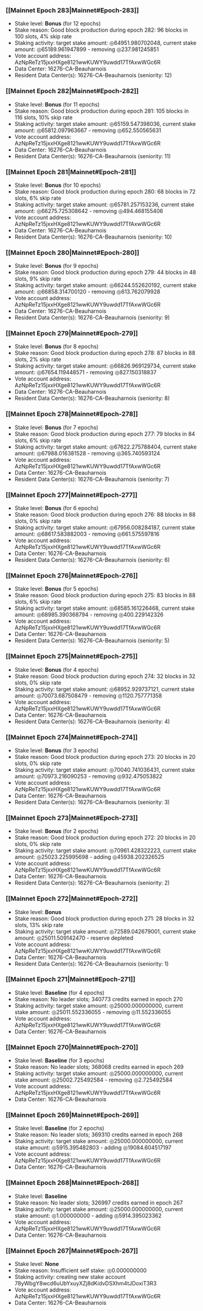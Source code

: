 ### [[Mainnet Epoch 283|Mainnet#Epoch-283]]
* Stake level: **Bonus** (for 12 epochs)
* Stake reason: Good block production during epoch 282: 96 blocks in 100 slots, 4% skip rate
* Staking activity: target stake amount: ◎64951.980702048, current stake amount: ◎65189.961947899 - removing ◎237.981245851
* Vote account address: AzNpReTz15jxxHXge8121wwKUWY9uwdd17TfAxwWGc6R
* Data Center: 16276-CA-Beauharnois
* Resident Data Center(s): 16276-CA-Beauharnois (seniority: 12)
### [[Mainnet Epoch 282|Mainnet#Epoch-282]]
* Stake level: **Bonus** (for 11 epochs)
* Stake reason: Good block production during epoch 281: 105 blocks in 116 slots, 10% skip rate
* Staking activity: target stake amount: ◎65159.547398036, current stake amount: ◎65812.097963667 - removing ◎652.550565631
* Vote account address: AzNpReTz15jxxHXge8121wwKUWY9uwdd17TfAxwWGc6R
* Data Center: 16276-CA-Beauharnois
* Resident Data Center(s): 16276-CA-Beauharnois (seniority: 11)
### [[Mainnet Epoch 281|Mainnet#Epoch-281]]
* Stake level: **Bonus** (for 10 epochs)
* Stake reason: Good block production during epoch 280: 68 blocks in 72 slots, 6% skip rate
* Staking activity: target stake amount: ◎65781.257153236, current stake amount: ◎66275.725308642 - removing ◎494.468155406
* Vote account address: AzNpReTz15jxxHXge8121wwKUWY9uwdd17TfAxwWGc6R
* Data Center: 16276-CA-Beauharnois
* Resident Data Center(s): 16276-CA-Beauharnois (seniority: 10)
### [[Mainnet Epoch 280|Mainnet#Epoch-280]]
* Stake level: **Bonus** (for 9 epochs)
* Stake reason: Good block production during epoch 279: 44 blocks in 48 slots, 9% skip rate
* Staking activity: target stake amount: ◎66244.552620192, current stake amount: ◎66858.314700120 - removing ◎613.762079928
* Vote account address: AzNpReTz15jxxHXge8121wwKUWY9uwdd17TfAxwWGc6R
* Data Center: 16276-CA-Beauharnois
* Resident Data Center(s): 16276-CA-Beauharnois (seniority: 9)
### [[Mainnet Epoch 279|Mainnet#Epoch-279]]
* Stake level: **Bonus** (for 8 epochs)
* Stake reason: Good block production during epoch 278: 87 blocks in 88 slots, 2% skip rate
* Staking activity: target stake amount: ◎66826.969129734, current stake amount: ◎67654.119448571 - removing ◎827.150318837
* Vote account address: AzNpReTz15jxxHXge8121wwKUWY9uwdd17TfAxwWGc6R
* Data Center: 16276-CA-Beauharnois
* Resident Data Center(s): 16276-CA-Beauharnois (seniority: 8)
### [[Mainnet Epoch 278|Mainnet#Epoch-278]]
* Stake level: **Bonus** (for 7 epochs)
* Stake reason: Good block production during epoch 277: 79 blocks in 84 slots, 6% skip rate
* Staking activity: target stake amount: ◎67622.275788404, current stake amount: ◎67988.016381528 - removing ◎365.740593124
* Vote account address: AzNpReTz15jxxHXge8121wwKUWY9uwdd17TfAxwWGc6R
* Data Center: 16276-CA-Beauharnois
* Resident Data Center(s): 16276-CA-Beauharnois (seniority: 7)
### [[Mainnet Epoch 277|Mainnet#Epoch-277]]
* Stake level: **Bonus** (for 6 epochs)
* Stake reason: Good block production during epoch 276: 88 blocks in 88 slots, 0% skip rate
* Staking activity: target stake amount: ◎67956.008284187, current stake amount: ◎68617.583882003 - removing ◎661.575597816
* Vote account address: AzNpReTz15jxxHXge8121wwKUWY9uwdd17TfAxwWGc6R
* Data Center: 16276-CA-Beauharnois
* Resident Data Center(s): 16276-CA-Beauharnois (seniority: 6)
### [[Mainnet Epoch 276|Mainnet#Epoch-276]]
* Stake level: **Bonus** (for 5 epochs)
* Stake reason: Good block production during epoch 275: 83 blocks in 88 slots, 6% skip rate
* Staking activity: target stake amount: ◎68585.161226468, current stake amount: ◎68985.390368794 - removing ◎400.229142326
* Vote account address: AzNpReTz15jxxHXge8121wwKUWY9uwdd17TfAxwWGc6R
* Data Center: 16276-CA-Beauharnois
* Resident Data Center(s): 16276-CA-Beauharnois (seniority: 5)
### [[Mainnet Epoch 275|Mainnet#Epoch-275]]
* Stake level: **Bonus** (for 4 epochs)
* Stake reason: Good block production during epoch 274: 32 blocks in 32 slots, 0% skip rate
* Staking activity: target stake amount: ◎68952.929737121, current stake amount: ◎70073.687508479 - removing ◎1120.757771358
* Vote account address: AzNpReTz15jxxHXge8121wwKUWY9uwdd17TfAxwWGc6R
* Data Center: 16276-CA-Beauharnois
* Resident Data Center(s): 16276-CA-Beauharnois (seniority: 4)
### [[Mainnet Epoch 274|Mainnet#Epoch-274]]
* Stake level: **Bonus** (for 3 epochs)
* Stake reason: Good block production during epoch 273: 20 blocks in 20 slots, 0% skip rate
* Staking activity: target stake amount: ◎70040.741036431, current stake amount: ◎70973.216090253 - removing ◎932.475053822
* Vote account address: AzNpReTz15jxxHXge8121wwKUWY9uwdd17TfAxwWGc6R
* Data Center: 16276-CA-Beauharnois
* Resident Data Center(s): 16276-CA-Beauharnois (seniority: 3)
### [[Mainnet Epoch 273|Mainnet#Epoch-273]]
* Stake level: **Bonus** (for 2 epochs)
* Stake reason: Good block production during epoch 272: 20 blocks in 20 slots, 0% skip rate
* Staking activity: target stake amount: ◎70961.428322223, current stake amount: ◎25023.225995698 - adding ◎45938.202326525
* Vote account address: AzNpReTz15jxxHXge8121wwKUWY9uwdd17TfAxwWGc6R
* Data Center: 16276-CA-Beauharnois
* Resident Data Center(s): 16276-CA-Beauharnois (seniority: 2)
### [[Mainnet Epoch 272|Mainnet#Epoch-272]]
* Stake level: **Bonus**
* Stake reason: Good block production during epoch 271: 28 blocks in 32 slots, 13% skip rate
* Staking activity: target stake amount: ◎72589.042679001, current stake amount: ◎25011.509142470 - reserve depleted
* Vote account address: AzNpReTz15jxxHXge8121wwKUWY9uwdd17TfAxwWGc6R
* Data Center: 16276-CA-Beauharnois
* Resident Data Center(s): 16276-CA-Beauharnois (seniority: 1)
### [[Mainnet Epoch 271|Mainnet#Epoch-271]]
* Stake level: **Baseline** (for 4 epochs)
* Stake reason: No leader slots; 340773 credits earned in epoch 270
* Staking activity: target stake amount: ◎25000.000000000, current stake amount: ◎25011.552336055 - removing ◎11.552336055
* Vote account address: AzNpReTz15jxxHXge8121wwKUWY9uwdd17TfAxwWGc6R
* Data Center: 16276-CA-Beauharnois
### [[Mainnet Epoch 270|Mainnet#Epoch-270]]
* Stake level: **Baseline** (for 3 epochs)
* Stake reason: No leader slots; 368068 credits earned in epoch 269
* Staking activity: target stake amount: ◎25000.000000000, current stake amount: ◎25002.725492584 - removing ◎2.725492584
* Vote account address: AzNpReTz15jxxHXge8121wwKUWY9uwdd17TfAxwWGc6R
* Data Center: 16276-CA-Beauharnois
### [[Mainnet Epoch 269|Mainnet#Epoch-269]]
* Stake level: **Baseline** (for 2 epochs)
* Stake reason: No leader slots; 369310 credits earned in epoch 268
* Staking activity: target stake amount: ◎25000.000000000, current stake amount: ◎5915.395482803 - adding ◎19084.604517197
* Vote account address: AzNpReTz15jxxHXge8121wwKUWY9uwdd17TfAxwWGc6R
* Data Center: 16276-CA-Beauharnois
### [[Mainnet Epoch 268|Mainnet#Epoch-268]]
* Stake level: **Baseline**
* Stake reason: No leader slots; 326997 credits earned in epoch 267
* Staking activity: target stake amount: ◎25000.000000000, current stake amount: ◎1.000000000 - adding ◎5914.395023362
* Vote account address: AzNpReTz15jxxHXge8121wwKUWY9uwdd17TfAxwWGc6R
* Data Center: 16276-CA-Beauharnois
### [[Mainnet Epoch 267|Mainnet#Epoch-267]]
* Stake level: **None**
* Stake reason: Insufficient self stake: ◎0.000000000
* Staking activity: creating new stake account 78yWbgY8wcd6uUbYxuyXZj8dKidvDSXhm4tJDoxiT3R3
* Vote account address: AzNpReTz15jxxHXge8121wwKUWY9uwdd17TfAxwWGc6R
* Data Center: 16276-CA-Beauharnois